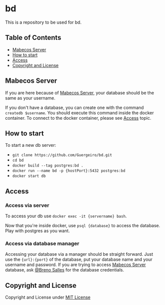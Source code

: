 # bd
This is a repository to be used for bd.
## Table of Contents
- [Mabecos Server](#mabecos-server)
- [How to start](#how-to-start)
- [Access](#access)
- [Copyright and License](#copyright-and-license)

## Mabecos Server
If you are here because of [Mabecos Server](https://github.com/Guergeiro/mabecos-server), your database should be the same as your username.

If you don't have a database, you can create one with the command `createdb $username`. You should execute this command inside the docker container. To connect to the docker container, please see [Access](#access) topic.
## How to start
To start a new db server:
- `git clone https://github.com/Guergeiro/bd.git`
- `cd bd`
- `docker build --tag postgres:bd .`
- `docker run --name bd -p {hostPort}:5432 postgres:bd`
- `docker start db`
## Access
### Access via server
To access your db use `docker exec -it {servername} bash`.

Now that you're inside docker, use `psql {database}` to access the database. Play with postgres as you want.
### Access via database manager
Accessing your database via a manager should be straight forward. Just use the `{url}:{port}` of the database, put your database name and your username and password. If you are trying to access [Mabecos Server](https://github.com/Guergeiro/mabecos-server) database, ask [@Breno Salles](https://github.com/Guergeiro) for the database credentials.

## Copyright and License
Copyright and License under [MIT License](https://github.com/Guergeiro/bd/blob/master/LICENSE)

